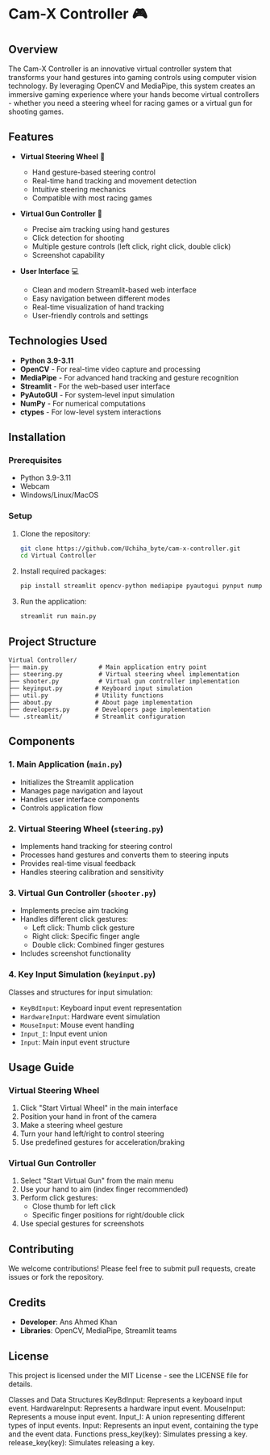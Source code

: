 # Cam-X Controller 🎮

## Overview
The Cam-X Controller is an innovative virtual controller system that transforms your hand gestures into gaming controls using computer vision technology. By leveraging OpenCV and MediaPipe, this system creates an immersive gaming experience where your hands become virtual controllers - whether you need a steering wheel for racing games or a virtual gun for shooting games.

## Features
- **Virtual Steering Wheel** 🚗
  - Hand gesture-based steering control
  - Real-time hand tracking and movement detection
  - Intuitive steering mechanics
  - Compatible with most racing games

- **Virtual Gun Controller** 🎯
  - Precise aim tracking using hand gestures
  - Click detection for shooting
  - Multiple gesture controls (left click, right click, double click)
  - Screenshot capability

- **User Interface** 💻
  - Clean and modern Streamlit-based web interface
  - Easy navigation between different modes
  - Real-time visualization of hand tracking
  - User-friendly controls and settings

## Technologies Used
- **Python 3.9-3.11**
- **OpenCV** - For real-time video capture and processing
- **MediaPipe** - For advanced hand tracking and gesture recognition
- **Streamlit** - For the web-based user interface
- **PyAutoGUI** - For system-level input simulation
- **NumPy** - For numerical computations
- **ctypes** - For low-level system interactions

## Installation

### Prerequisites
- Python 3.9-3.11
- Webcam
- Windows/Linux/MacOS

### Setup
1. Clone the repository:
   ```bash
   git clone https://github.com/Uchiha_byte/cam-x-controller.git
   cd Virtual Controller
   ```

2. Install required packages:
   ```bash
   pip install streamlit opencv-python mediapipe pyautogui pynput numpy
   ```

3. Run the application:
   ```bash
   streamlit run main.py
   ```

## Project Structure
```
Virtual Controller/
├── main.py              # Main application entry point
├── steering.py          # Virtual steering wheel implementation
├── shooter.py           # Virtual gun controller implementation
├── keyinput.py         # Keyboard input simulation
├── util.py             # Utility functions
├── about.py            # About page implementation
├── developers.py       # Developers page implementation
└── .streamlit/         # Streamlit configuration
```

## Components

### 1. Main Application (`main.py`)
- Initializes the Streamlit application
- Manages page navigation and layout
- Handles user interface components
- Controls application flow

### 2. Virtual Steering Wheel (`steering.py`)
- Implements hand tracking for steering control
- Processes hand gestures and converts them to steering inputs
- Provides real-time visual feedback
- Handles steering calibration and sensitivity

### 3. Virtual Gun Controller (`shooter.py`)
- Implements precise aim tracking
- Handles different click gestures:
  - Left click: Thumb click gesture
  - Right click: Specific finger angle
  - Double click: Combined finger gestures
- Includes screenshot functionality

### 4. Key Input Simulation (`keyinput.py`)
Classes and structures for input simulation:
- `KeyBdInput`: Keyboard input event representation
- `HardwareInput`: Hardware event simulation
- `MouseInput`: Mouse event handling
- `Input_I`: Input event union
- `Input`: Main input event structure

## Usage Guide

### Virtual Steering Wheel
1. Click "Start Virtual Wheel" in the main interface
2. Position your hand in front of the camera
3. Make a steering wheel gesture
4. Turn your hand left/right to control steering
5. Use predefined gestures for acceleration/braking

### Virtual Gun Controller
1. Select "Start Virtual Gun" from the main menu
2. Use your hand to aim (index finger recommended)
3. Perform click gestures:
   - Close thumb for left click
   - Specific finger positions for right/double click
4. Use special gestures for screenshots

## Contributing
We welcome contributions! Please feel free to submit pull requests, create issues or fork the repository.

## Credits
- **Developer**: Ans Ahmed Khan
- **Libraries**: OpenCV, MediaPipe, Streamlit teams

## License
This project is licensed under the MIT License - see the LICENSE file for details.

Classes and Data Structures
KeyBdInput: Represents a keyboard input event.
HardwareInput: Represents a hardware input event.
MouseInput: Represents a mouse input event.
Input_I: A union representing different types of input events.
Input: Represents an input event, containing the type and the event data.
Functions
press_key(key): Simulates pressing a key.
release_key(key): Simulates releasing a key.
